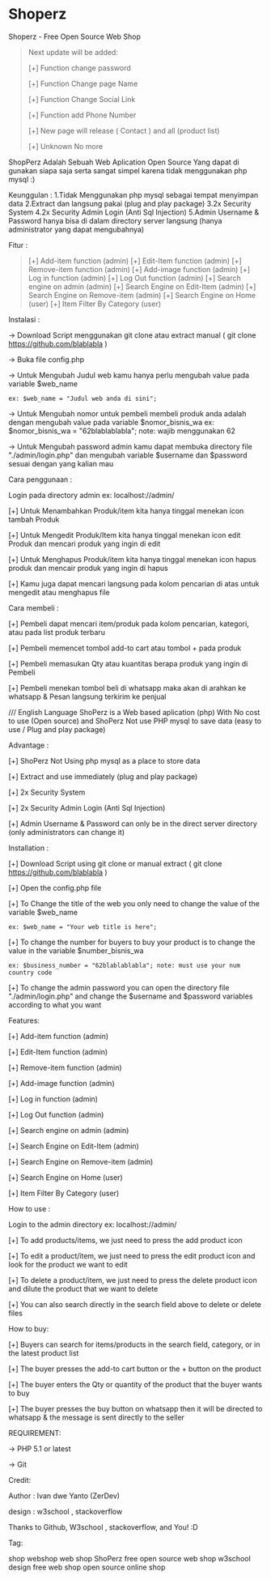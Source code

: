 # Shoperz
Shoperz - Free Open Source Web Shop

>Next update will be added:
>
>[+] Function change password
>
>[+] Function Change page Name
>
>[+] Function Change Social Link
>
>[+] Function add Phone Number
>
>[+] New page will release ( Contact ) and all (product list)
>
>[+] Unknown No more



ShopPerz Adalah Sebuah Web Aplication Open Source Yang dapat di gunakan siapa saja serta sangat simpel karena tidak menggunakan php mysql :)


Keunggulan :
1.Tidak Menggunakan php mysql sebagai tempat menyimpan data
2.Extract dan langsung pakai (plug and play package)
3.2x Security System
4.2x Security Admin Login (Anti Sql Injection)
5.Admin Username & Password hanya bisa di dalam directory server langsung (hanya administrator yang dapat mengubahnya)

Fitur : 
>[+] Add-item function (admin)
>[+] Edit-Item function (admin)
>[+] Remove-item function (admin)
>[+] Add-image function (admin)
>[+] Log in function (admin)
>[+] Log Out function (admin)
>[+] Search engine on admin (admin)
>[+] Search Engine on Edit-Item (admin)
>[+] Search Engine on Remove-item (admin)
>[+] Search Engine on Home (user)
>[+] Item Filter By Category (user)


Instalasi :

-> Download Script menggunakan git clone atau extract manual ( git clone https://github.com/blablabla )

-> Buka file config.php

-> Untuk Mengubah Judul web kamu hanya perlu mengubah value pada variable $web_name

    ex: $web_name = "Judul web anda di sini";
    
-> Untuk Mengubah nomor untuk pembeli membeli produk anda adalah dengan mengubah value pada variable $nomor_bisnis_wa
    ex: $nomor_bisnis_wa = "62blablablabla"; note: wajib menggunakan 62
    
-> Untuk Mengubah password admin kamu dapat membuka directory file "./admin/login.php" dan mengubah variable $username dan $password sesuai dengan yang kalian mau



Cara penggunaan : 

Login pada directory admin ex: localhost://admin/

[+] Untuk Menambahkan Produk/item kita hanya tinggal menekan icon tambah Produk

[+] Untuk Mengedit Produk/Item kita hanya tinggal menekan icon edit Produk dan mencari produk yang ingin di edit

[+] Untuk Menghapus Produk/item kita hanya tinggal menekan icon hapus produk dan mencair produk yang ingin di hapus

[+] Kamu juga dapat mencari langsung pada kolom pencarian di atas untuk mengedit atau menghapus file


Cara membeli : 

[+] Pembeli dapat mencari item/produk pada kolom pencarian, kategori, atau pada list produk terbaru

[+] Pembeli memencet tombol add-to cart atau tombol + pada produk 

[+] Pembeli memasukan Qty atau kuantitas berapa produk yang ingin di Pembeli

[+] Pembeli menekan tombol beli di whatsapp maka akan di arahkan ke whatsapp & Pesan langsung terkirim ke penjual







/// English Language
ShoPerz is a Web based aplication (php) With No cost to use (Open source) and ShoPerz Not use PHP mysql to save data (easy to use / Plug and play package)


Advantage :

[+] ShoPerz Not Using php mysql as a place to store data

[+] Extract and use immediately (plug and play package)

[+] 2x Security System

[+] 2x Security Admin Login (Anti Sql Injection)

[+] Admin Username & Password can only be in the direct server directory (only administrators can change it)



Installation :

[+] Download Script using git clone or manual extract ( git clone https://github.com/blablabla )

[+] Open the config.php file

[+] To Change the title of the web you only need to change the value of the variable $web_name

    ex: $web_name = "Your web title is here";

[+] To change the number for buyers to buy your product is to change the value in the variable $number_bisnis_wa

    ex: $business_number = "62blablablabla"; note: must use your num country code
[+] To change the admin password you can open the directory file "./admin/login.php" and change the $username and $password variables according to what you want




Features: 

[+] Add-item function (admin)

[+] Edit-Item function (admin)

[+] Remove-item function (admin)

[+] Add-image function (admin)

[+] Log in function (admin)

[+] Log Out function (admin)

[+] Search engine on admin (admin)

[+] Search Engine on Edit-Item (admin)

[+] Search Engine on Remove-item (admin)

[+] Search Engine on Home (user)

[+] Item Filter By Category (user)



How to use :

Login to the admin directory ex: localhost://admin/

[+] To add products/items, we just need to press the add product icon

[+] To edit a product/item, we just need to press the edit product icon and look for the product we want to edit

[+] To delete a product/item, we just need to press the delete product icon and dilute the product that we want to delete

[+] You can also search directly in the search field above to delete or delete files




How to buy:

[+] Buyers can search for items/products in the search field, category, or in the latest product list

[+] The buyer presses the add-to cart button or the + button on the product

[+] The buyer enters the Qty or quantity of the product that the buyer wants to buy

[+] The buyer presses the buy button on whatsapp then it will be directed to whatsapp & the message is sent directly to the seller






REQUIREMENT: 

-> PHP 5.1 or latest

-> Git 



Credit:

Author : Ivan dwe Yanto (ZerDev)

design : w3school , stackoverflow

Thanks to  Github, W3school , stackoverflow, and You! :D




Tag:

shop webshop web shop ShoPerz free open source web shop w3school design free web shop open source online shop


